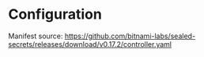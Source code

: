 # Configuration
Manifest source:
https://github.com/bitnami-labs/sealed-secrets/releases/download/v0.17.2/controller.yaml
